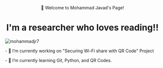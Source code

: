 <center> 👋 Welcome to Mohammad Javad's Page! </center>

<h1 align="center">I'm a researcher who loves reading!!</h1>
<p align="left"> <img src="https://komarev.com/ghpvc/?username=mohammadjr7&label=Profile%20views&color=0e75b6&style=flat" alt="mohammadjr7" /> </p>

<p align=left> - 🔭 I’m currently working on "Securing Wi-Fi share with QR Code" Project</p>
<p align=left> - 🌱 I’m currently learning Git, Python, and QR Codes.</p>
